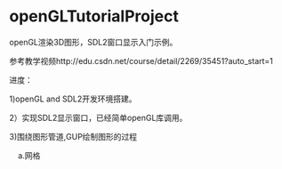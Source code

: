 # openGLTutorialProject

openGL渲染3D图形，SDL2窗口显示入门示例。

参考教学视频http://edu.csdn.net/course/detail/2269/35451?auto_start=1

进度：

1)openGL and SDL2开发环境搭建。

2）实现SDL2显示窗口，已经简单openGL库调用。

3)围绕图形管道,GUP绘制图形的过程
  
     a.网格
